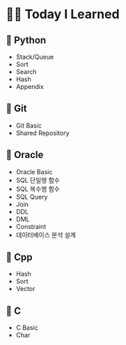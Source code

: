 # 👶🏻 Today I Learned



## 📕 Python

* Stack/Queue
* Sort
* Search
* Hash
* Appendix



## 📙 Git

* Git Basic
* Shared Repository



##  📒 Oracle

* Oracle Basic
* SQL 단일행 함수
* SQL 복수행 함수
* SQL Query
* Join
* DDL
* DML
* Constraint
* 데이터베이스 분석 설계



##  📗 Cpp
* Hash
* Sort
* Vector



## 📘 C
* C Basic
* Char




